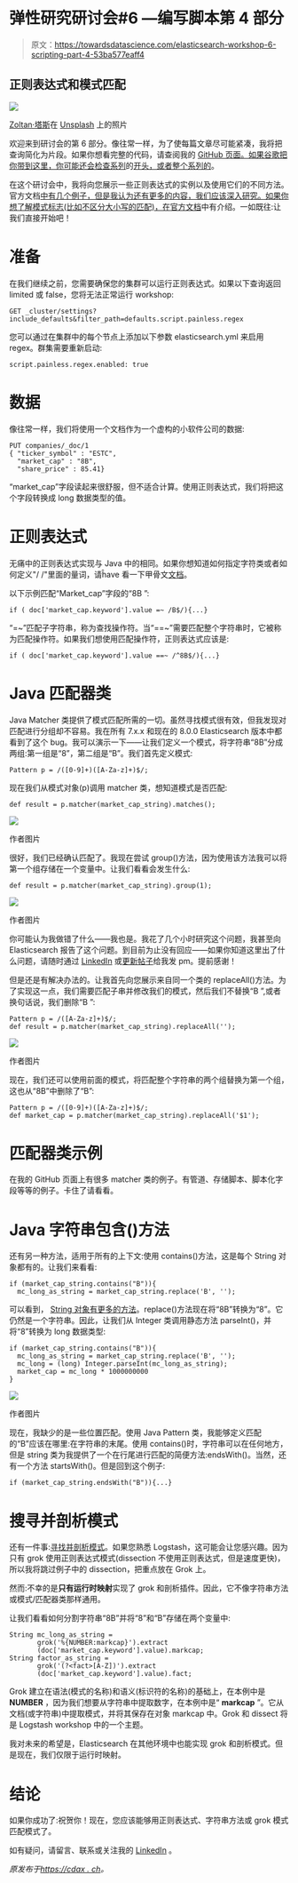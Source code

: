# 弹性研究研讨会#6 —编写脚本第 4 部分

> 原文：<https://towardsdatascience.com/elasticsearch-workshop-6-scripting-part-4-53ba577eaff4>

## 正则表达式和模式匹配

![](img/b851087b9709e6165cb01ee262cdadc4.png)

[Zoltan·塔斯](https://unsplash.com/@zoltantasi?utm_source=medium&utm_medium=referral)在 [Unsplash](https://unsplash.com?utm_source=medium&utm_medium=referral) 上的照片

欢迎来到研讨会的第 6 部分。像往常一样，为了使每篇文章尽可能紧凑，我将把查询简化为片段。如果你想看完整的代码，请查阅我的 [GitHub 页面。如果谷歌把你带到这里，你可能还会检查系列](https://github.com/PascalThalmann/ElasticWorkshop/tree/gh-pages/6_scripting_p4)的[开头，或者整个系列](https://pascalth.medium.com/elastic-workshop-1-enrich-documents-6454494fefe2)[的](https://pascalth.medium.com/list/elasticsearch-workshop-924d93a4aff4)。

在这个研讨会中，我将向您展示一些正则表达式的实例以及使用它们的不同方法。官方文档[中有几个例子，但是我认为还有更多的内容，我们应该深入研究。如果你想了解模式标志(比如不区分大小写的匹配)，在](https://www.elastic.co/guide/en/elasticsearch/painless/master/painless-walkthrough.html#modules-scripting-painless-regex)[官方文档](https://www.elastic.co/guide/en/elasticsearch/painless/master/painless-regexes.html)中有介绍。一如既往:让我们直接开始吧！

# 准备

在我们继续之前，您需要确保您的集群可以运行正则表达式。如果以下查询返回 limited 或 false，您将无法正常运行 workshop:

```
GET _cluster/settings?include_defaults&filter_path=defaults.script.painless.regex
```

您可以通过在集群中的每个节点上添加以下参数 elasticsearch.yml 来启用 regex。群集需要重新启动:

```
script.painless.regex.enabled: true
```

# 数据

像往常一样，我们将使用一个文档作为一个虚构的小软件公司的数据:

```
PUT companies/_doc/1
{ "ticker_symbol" : "ESTC",
  "market_cap" : "8B",
  "share_price" : 85.41}
```

“market_cap”字段读起来很舒服，但不适合计算。使用正则表达式，我们将把这个字段转换成 long 数据类型的值。

# 正则表达式

无痛中的正则表达式实现与 Java 中的相同。如果你想知道如何指定字符类或者如何定义"/ /"里面的量词，请ĥave 看一下甲骨文[文档](https://docs.oracle.com/javase/8/docs/api/java/util/regex/Pattern.html)。

以下示例匹配“Market_cap”字段的“8B ”:

```
if ( doc['market_cap.keyword'].value =~ /B$/){...}
```

“=~”匹配子字符串，称为查找操作符。当“==~”需要匹配整个字符串时，它被称为匹配操作符。如果我们想使用匹配操作符，正则表达式应该是:

```
if ( doc['market_cap.keyword'].value ==~ /^8B$/){...}
```

# Java 匹配器类

Java Matcher 类提供了模式匹配所需的一切。虽然寻找模式很有效，但我发现对匹配进行分组却不容易。我在所有 7.x.x 和现在的 8.0.0 Elasticsearch 版本中都看到了这个 bug。我可以演示一下——让我们定义一个模式，将字符串“8B”分成两组:第一组是“8”，第二组是“B”。我们首先定义模式:

```
Pattern p = /([0-9]+)([A-Za-z]+)$/;
```

现在我们从模式对象(p)调用 matcher 类，想知道模式是否匹配:

```
def result = p.matcher(market_cap_string).matches();
```

![](img/aa1725ad3f9d93058782e35b0960985a.png)

作者图片

很好，我们已经确认匹配了。我现在尝试 group()方法，因为使用该方法我可以将第一个组存储在一个变量中。让我们看看会发生什么:

```
def result = p.matcher(market_cap_string).group(1);
```

![](img/a341bdb2609f60ab4235466c8bf50a4a.png)

作者图片

你可能认为我做错了什么——我也是。我花了几个小时研究这个问题，我甚至向 Elasticsearch 报告了这个问题。到目前为止没有回应——如果你知道这里出了什么问题，请随时通过 [LinkedIn](https://www.linkedin.com/in/pascal-thalmann/) 或[更新帖子](https://discuss.elastic.co/t/java-regex-matcher-in-painless-seems-not-to-be-working/296904)给我发 pm。提前感谢！

但是还是有解决办法的。让我首先向您展示来自同一个类的 replaceAll()方法。为了实现这一点，我们需要匹配子串并修改我们的模式，然后我们不替换“B ”,或者换句话说，我们删除“B ”:

```
Pattern p = /([A-Za-z]+)$/; 
def result = p.matcher(market_cap_string).replaceAll('');
```

![](img/f1483cb76725053a4554033bb6c4b9e3.png)

作者图片

现在，我们还可以使用前面的模式，将匹配整个字符串的两个组替换为第一个组，这也从“8B”中删除了“B”:

```
Pattern p = /([0-9]+)([A-Za-z]+)$/; 
def market_cap = p.matcher(market_cap_string).replaceAll('$1');
```

# 匹配器类示例

在我的 GitHub 页面上有很多 matcher 类的例子。有管道、存储脚本、脚本化字段等等的例子。卡住了请看看。

# Java 字符串包含()方法

还有另一种方法，适用于所有的上下文:使用 contains()方法，这是每个 String 对象都有的。让我们来看看:

```
if (market_cap_string.contains("B")){
  mc_long_as_string = market_cap_string.replace('B', '');
```

可以看到， [String 对象有更多的方法](https://docs.oracle.com/javase/7/docs/api/java/lang/String.html)。replace()方法现在将“8B”转换为“8”。它仍然是一个字符串。因此，让我们从 Integer 类调用静态方法 parseInt()，并将“8”转换为 long 数据类型:

```
if (market_cap_string.contains("B")){
  mc_long_as_string = market_cap_string.replace('B', '');
  mc_long = (long) Integer.parseInt(mc_long_as_string);
  market_cap = mc_long * 1000000000
}
```

![](img/cdb1f76179de27e5d8695dedbfbd72e8.png)

作者图片

现在，我缺少的是一些位置匹配。使用 Java Pattern 类，我能够定义匹配的“B”应该在哪里:在字符串的末尾。使用 contains()时，字符串可以在任何地方，但是 string 类为我提供了一个在行尾进行匹配的简便方法:endsWith()。当然，还有一个方法 startsWith()。但是回到这个例子:

```
if (market_cap_string.endsWith("B")){...}
```

# 搜寻并剖析模式

还有一件事:[寻找并剖析模式](https://www.elastic.co/guide/en/logstash/current/plugins-filters-grok.html)。如果您熟悉 Logstash，这可能会让您感兴趣。因为只有 grok 使用正则表达式模式(dissection 不使用正则表达式，但是速度更快)，所以我将跳过例子中的 dissection，把重点放在 Grok 上。

然而:不幸的是**只有运行时映射**实现了 grok 和剖析插件。因此，它不像字符串方法或模式/匹配器类那样通用。

让我们看看如何分割字符串“8B”并将“8”和“B”存储在两个变量中:

```
String mc_long_as_string = 
       grok('%{NUMBER:markcap}').extract
       (doc['market_cap.keyword'].value).markcap;
String factor_as_string = 
       grok('(?<fact>[A-Z])').extract
       (doc['market_cap.keyword'].value).fact;
```

Grok 建立在语法(模式的名称)和语义(标识符的名称)的基础上，在本例中是 **NUMBER** ，因为我们想要从字符串中提取数字，在本例中是“ **markcap** ”。它从文档(或字符串)中提取模式，并将其保存在对象 markcap 中。Grok 和 dissect 将是 Logstash workshop 中的一个主题。

我对未来的希望是，Elasticsearch 在其他环境中也能实现 grok 和剖析模式。但是现在，我们仅限于运行时映射。

# 结论

如果你成功了:祝贺你！现在，您应该能够用正则表达式、字符串方法或 grok 模式匹配模式了。

如有疑问，请留言、联系或关注我的 [LinkedIn](https://www.linkedin.com/in/pascal-thalmann/) 。

*原发布于*[*https://cdax . ch*](https://cdax.ch/2022/02/26/elasticsearch-workshop-6-scripting-part-4/)*。*